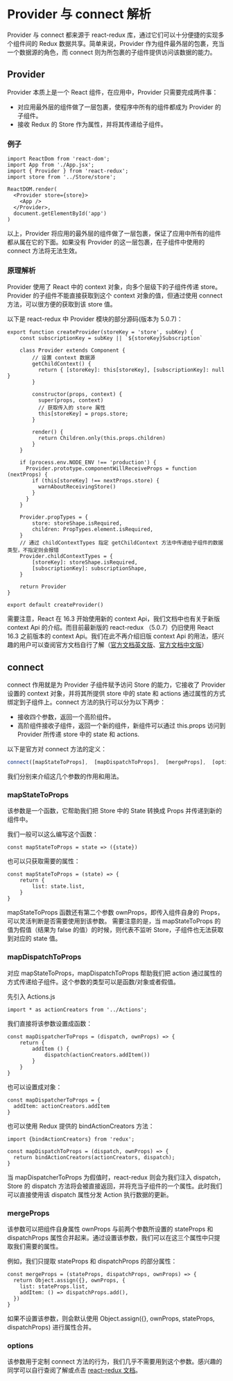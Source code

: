 # Provider 与 connect 解析

Provider 与 connect 都来源于 react-redux 库，通过它们可以十分便捷的实现多个组件间的 Redux 数据共享。简单来说，Provider 作为组件最外层的包裹，充当一个数据源的角色，而 connect 则为所包裹的子组件提供访问该数据的能力。

## Provider

Provider 本质上是一个 React 组件，在应用中，Provider 只需要完成两件事：

- 对应用最外层的组件做了一层包裹，使程序中所有的组件都成为 Provider 的子组件。
- 接收 Redux 的 Store 作为属性，并将其传递给子组件。

### 例子

```
import ReactDom from 'react-dom';
import App from './App.jsx';
import { Provider } from 'react-redux';
import store from '../Store/store';

ReactDOM.render(
  <Provider store={store}>
    <App />
  </Provider>,
  document.getElementById('app')
)
```

以上，Provider 将应用的最外层的组件做了一层包裹，保证了应用中所有的组件都从属在它的下面。如果没有 Provider 的这一层包裹，在子组件中使用的 connect 方法将无法生效。

### 原理解析

Provider 使用了 React 中的 context 对象，向多个层级下的子组件传递 store。Provider 的子组件不能直接获取到这个 context 对象的值，但通过使用 connect 方法，可以很方便的获取到该 store 值。

以下是 react-redux 中 Provider 模块的部分源码(版本为 5.0.7)：

```
export function createProvider(storeKey = 'store', subKey) {
    const subscriptionKey = subKey || `${storeKey}Subscription`

    class Provider extends Component {
        // 设置 context 数据源
        getChildContext() {
          return { [storeKey]: this[storeKey], [subscriptionKey]: null }
        }

        constructor(props, context) {
          super(props, context)
          // 获取传入的 store 属性
          this[storeKey] = props.store;
        }

        render() {
          return Children.only(this.props.children)
        }
    }

    if (process.env.NODE_ENV !== 'production') {
      Provider.prototype.componentWillReceiveProps = function (nextProps) {
        if (this[storeKey] !== nextProps.store) {
          warnAboutReceivingStore()
        }
      }
    }

    Provider.propTypes = {
        store: storeShape.isRequired,
        children: PropTypes.element.isRequired,
    }
    // 通过 childContextTypes 指定 getChildContext 方法中传递给子组件的数据类型，不指定则会报错
    Provider.childContextTypes = {
        [storeKey]: storeShape.isRequired,
        [subscriptionKey]: subscriptionShape,
    }

    return Provider
}

export default createProvider()
```

需要注意，React 在 16.3 开始使用新的 context Api，我们文档中也有关于新版 context Api 的介绍。而目前最新版的 react-redux （5.0.7）仍旧使用 React 16.3 之前版本的 context Api。我们在此不再介绍旧版 context Api 的用法，感兴趣的用户可以查阅官方文档自行了解（[官方文档英文版](https://reactjs.org/docs/legacy-context.html)、[官方文档中文版](https://react.docschina.org/docs/legacy-context.html)）

## connect

connect 作用就是为 Provider 子组件赋予访问 Store 的能力，它接收了 Provider 设置的 context 对象，并将其所提供 store 中的 state 和 actions 通过属性的方式绑定到子组件上。connect 方法的执行可以分为以下两步：

- 接收四个参数，返回一个高阶组件。
- 高阶组件接收子组件，返回一个新的组件，新组件可以通过 this.props 访问到 Provider 所传递 store 中的 state 和 actions.

以下是官方对 connect 方法的定义：

```JavaScript
connect([mapStateToProps],  [mapDispatchToProps],  [mergeProps],  [options])
```

我们分别来介绍这几个参数的作用和用法。

### mapStateToProps

该参数是一个函数，它帮助我们把 Store 中的 State 转换成 Props 并传递到新的组件中。

我们一般可以这么编写这个函数：

```
const mapStateToProps = state => ({state})
```

也可以只获取需要的属性：

```
const mapStateToProps = (state) => {
    return {
        list: state.list,
    }
}
```

mapStateToProps 函数还有第二个参数 ownProps，即传入组件自身的 Props，可以灵活判断是否需要使用到该参数。
需要注意的是，当 mapStateToProps 的值为假值（结果为 false 的值）的时候，则代表不监听 Store，子组件也无法获取到对应的 state 值。

### mapDispatchToProps

对应 mapStateToProps，mapDispatchToProps 帮助我们把 action 通过属性的方式传递给子组件。这个参数的类型可以是函数/对象或者假值。

先引入 Actions.js

```
import * as actionCreators from '../Actions';
```

我们直接将该参数设置成函数：

```
const mapDispatcherToProps = (dispatch, ownProps) => {
    return {
        addItem () {
            dispatch(actionCreators.addItem())
        }
    }
}
```

也可以设置成对象：

```
const mapDispatcherToProps = {
  addItem: actionCreators.addItem
}
```

也可以使用 Redux 提供的 bindActionCreators 方法：

```
import {bindActionCreators} from 'redux';

const mapDispatchToProps = (dispatch, ownProps) => {
  return bindActionCreators(actionCreators, dispatch);
}
```

当 mapDispatcherToProps 为假值时，react-redux 则会为我们注入 dispatch，Store 的 dispatch 方法将会被直接返回，并将充当子组件的一个属性。此时我们可以直接使用该 dispatch 属性分发 Action 执行数据的更新。

### mergeProps

该参数可以把组件自身属性 ownProps 与前两个参数所设置的 stateProps 和 dispatchProps 属性合并起来。通过设置该参数，我们可以在这三个属性中只提取我们需要的属性。

例如，我们只提取 stateProps 和 dispatchProps 的部分属性：

```
const mergeProps = (stateProps, dispatchProps, ownProps) => {
  return Object.assign({}, ownProps, {
    list: stateProps.list,
    addItem: () => dispatchProps.add(),
  })
}
```

如果不设置该参数，则会默认使用 Object.assign({}, ownProps, stateProps, dispatchProps) 进行属性合并。

### options

该参数用于定制 connect 方法的行为，我们几乎不需要用到这个参数。感兴趣的同学可以自行查阅了解或点击 [react-redux 文档](https://github.com/reduxjs/react-redux/blob/master/docs/api.md#api)。
